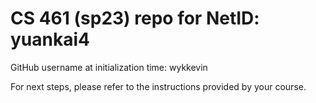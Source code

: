 # CS 461 (sp23) repo for NetID: yuankai4

GitHub username at initialization time: wykkevin

For next steps, please refer to the instructions provided by your course.
